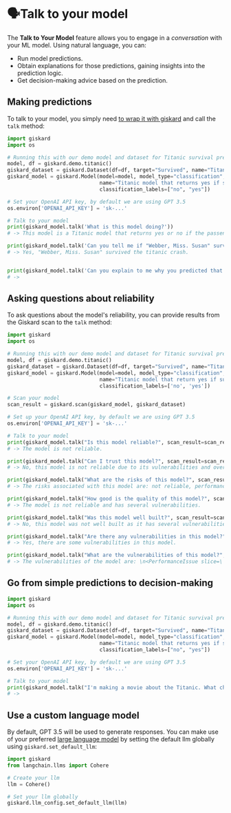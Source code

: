 # 🗣️Talk to your model

The **Talk to Your Model** feature allows you to engage in a *conversation* with your ML model. Using natural language, you can:

- Run model predictions.
- Obtain explanations for those predictions, gaining insights into the prediction logic.
- Get decision-making advice based on the prediction.

## Making predictions

To talk to your model, you simply need [to wrap it with giskard](../wrap_model/index.md) and call the `talk` method:

```python
import giskard
import os

# Running this with our demo model and dataset for Titanic survival prediction
model, df = giskard.demo.titanic()
giskard_dataset = giskard.Dataset(df=df, target="Survived", name="Titanic dataset")
giskard_model = giskard.Model(model=model, model_type="classification",
                              name="Titanic model that returns yes if survived otherwise no",
                              classification_labels=["no", "yes"])

# Set your OpenAI API key, by default we are using GPT 3.5
os.environ['OPENAI_API_KEY'] = 'sk-...'

# Talk to your model
print(giskard_model.talk('What is this model doing?'))
# -> This model is a Titanic model that returns yes or no if the passenger survived.

print(giskard_model.talk('Can you tell me if "Webber, Miss. Susan" survived the titanic crash?', giskard_dataset, True))
# -> Yes, "Webber, Miss. Susan" survived the titanic crash.


print(giskard_model.talk('Can you explain to me why you predicted that "Webber, Miss. Susan" survived the titanic crash? Which feature was important?', giskard_dataset, True))
# -> 
```

## Asking questions about reliability

To ask questions about the model's reliability, you can provide results from the Giskard scan to the `talk` method:

```python
import giskard
import os

# Running this with our demo model and dataset for Titanic survival prediction
model, df = giskard.demo.titanic()
giskard_dataset = giskard.Dataset(df=df, target="Survived", name="Titanic dataset")
giskard_model = giskard.Model(model=model, model_type="classification",
                              name="Titanic model that return yes if survived otherwise no",
                              classification_labels=['no', 'yes'])

# Scan your model
scan_result = giskard.scan(giskard_model, giskard_dataset)

# Set up your OpenAI API key, by default we are using GPT 3.5
os.environ['OPENAI_API_KEY'] = 'sk-...'

# Talk to your model
print(giskard_model.talk("Is this model reliable?", scan_result=scan_result))
# -> The model is not reliable.

print(giskard_model.talk("Can I trust this model?", scan_result=scan_result))
# -> No, this model is not reliable due to its vulnerabilities and overconfidence issues.

print(giskard_model.talk("What are the risks of this model?", scan_result=scan_result))
# -> The risks associated with this model are: not reliable, performance issues with Name containing "mr", Sex being "male", Pclass being 3, Name containing "master", Embarked being "S", Pclass being 1, Name containing "miss", Embarked being "Q", robustness issues, overconfidence issues, and spurious correlation issues.

print(giskard_model.talk("How good is the quality of this model?", scan_result=scan_result))
# -> The model is not reliable and has several vulnerabilities.

print(giskard_model.talk("Was this model well built?", scan_result=scan_result))
# -> No, this model was not well built as it has several vulnerabilities and reliability issues.

print(giskard_model.talk("Are there any vulnerabilities in this model?", scan_result=scan_result))
# -> Yes, there are some vulnerabilities in this model.

print(giskard_model.talk("What are the vulnerabilities of this model?", scan_result=scan_result))
# -> The vulnerabilities of the model are: \n<PerformanceIssue slice=\'`Name` contains "mr"\', metric=\'Recall\', metric_delta=-96.85%>: 264 samples (59.19%)\n<PerformanceIssue slice=\'`Sex` == "male"\', metric=\'Recall\', metric_delta=-83.19%>: 296 samples (66.37%)\n<PerformanceIssue slice=\'`Pclass` == 3\', metric=\'Precision\', metric_delta=-36.89%>: 247 samples (55.38%)\n<PerformanceIssue slice=\'`Name` contains "master"\', metric=\'Accuracy\', metric_delta=-10.00%>: 24 samples (5.38%)\n<PerformanceIssue slice=\'`Embarked` == "S"\', metric=\'Recall\', metric_delta=-7.52%>: 317 samples (71.08%)\n<PerformanceIssue slice=\'`Pclass` == 1\', metric=\'Accuracy\', metric_delta=-6.82%>: 105 samples (23.54%)\n<PerformanceIssue slice=\'`Name` contains "miss"\', metric=\'Accuracy\', metric

```

## Go from simple predictions to decision-making

```python
import giskard
import os

# Running this with our demo model and dataset for Titanic survival prediction
model, df = giskard.demo.titanic()
giskard_dataset = giskard.Dataset(df=df, target="Survived", name="Titanic dataset")
giskard_model = giskard.Model(model=model, model_type="classification",
                              name="Titanic model that returns yes if survived otherwise no",
                              classification_labels=["no", "yes"])

# Set your OpenAI API key, by default we are using GPT 3.5
os.environ['OPENAI_API_KEY'] = 'sk-...'

# Talk to your model
print(giskard_model.talk("I'm making a movie about the Titanic. What characteristics should the main character possess to ensure their survival?"))
# -> 
```

## Use a custom language model

By default, GPT 3.5 will be used to generate responses. You can make use of
your preferred [large language model](https://python.langchain.com/docs/modules/model_io/models/) by setting the default llm globally
using `giskard.set_default_llm`:

```python
import giskard
from langchain.llms import Cohere

# Create your llm
llm = Cohere()

# Set your llm globally
giskard.llm_config.set_default_llm(llm)
```


